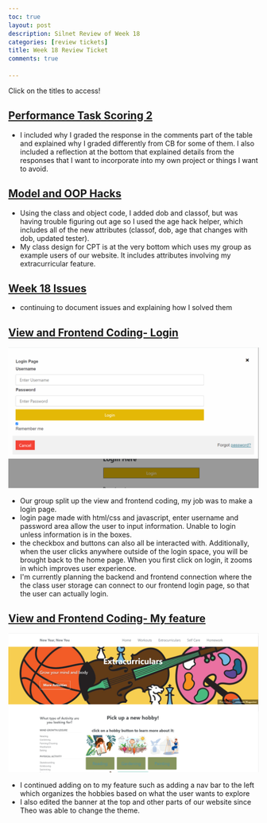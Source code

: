 ```yaml
---
toc: true
layout: post
description: Silnet Review of Week 18
categories: [review tickets]
title: Week 18 Review Ticket
comments: true

---
```

Click on the titles to access!

## <a href="https://kayleehou.github.io/myproject/markdown/2023/01/11/cbptaskgrading2.html" rel="nofollow">Performance Task Scoring 2</a>
- I included why I graded the response in the comments part of the table and explained why I graded differently from CB for some of them. I also included a reflection at the bottom that explained details from the responses that I want to incorporate into my own project or things I want to avoid. 

## <a href="https://kayleehou.github.io/myproject/2023/01/10/PBL-model.html" rel="nofollow">Model and OOP Hacks</a>
- Using the class and object code, I added dob and classof, but was having trouble figuring out age so I used the age hack helper, which includes all of the new attributes (classof, dob, age that changes with dob, updated tester). 
- My class design for CPT is at the very bottom which uses my group as example users of our website. It includes attributes involving my extracurricular feature. 

## <a href="https://github.com/kayleehou/myproject/issues/29#issue-1535587853" rel="nofollow">Week 18 Issues</a>
- continuing to document issues and explaining how I solved them 
## <a href="https://haeryny.github.io/teamteam/" rel="nofollow">View and Frontend Coding- Login</a>
![](https://github.com/kayleehou/myproject/blob/master/images/cptlogin.PNG?raw=true)
- Our group split up the view and frontend coding, my job was to make a login page. 
- login page made with html/css and javascript, enter username and password area allow the user to input information. Unable to login unless information is in the boxes. 
- the checkbox and buttons can also all be interacted with. Additionally, when the user clicks anywhere outside of the login space, you will be brought back to the home page. When you first click on login, it zooms in which improves user experience. 
- I'm currently planning the backend and frontend connection where the the class user storage can connect to our frontend login page, so that the user can actually login. 

## <a href="https://haeryny.github.io/teamteam/extracurriculars/" rel="nofollow">View and Frontend Coding- My feature</a>
![](https://github.com/kayleehou/myproject/blob/master/images/cptnav.PNG?raw=true)
- I continued adding on to my feature such as adding a nav bar to the left which organizes the hobbies based on what the user wants to explore 
- I also edited the banner at the top and other parts of our website since Theo was able to change the theme. 
